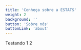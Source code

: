 ```yaml
---
title: 'Conheça sobre a ESTATS'
weight: 2
background: ''
button: 'Sobre nós'
buttonLink: 'about'
---
```


Testando 1 2
